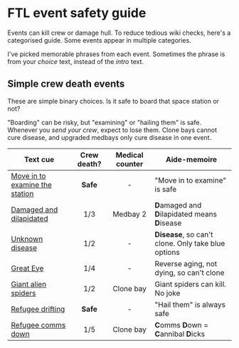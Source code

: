 # FTL event safety guide

Events can kill crew or damage hull. To reduce tedious wiki checks, here's a categorised guide. Some events appear in multiple categories.

I've picked memorable phrases from each event. Sometimes the phrase is from your *choice* text, instead of the *intro* text.

## Simple crew death events

These are simple binary choices. Is it safe to board that space station or not?

"Boarding" can be risky, but "examining" or "hailing them" is safe. Whenever you *send your crew*, expect to lose them. Clone bays cannot cure disease, and upgraded medbays only cure disease in one event.

| Text cue | Crew death? | Medical counter | Aide-memoire |
|----------|:-----------:|:---------------:|--------------|
| [Move in to examine the station](https://ftl.fandom.com/wiki/Abandoned_Space_Station) | **Safe**  | - | "Move in to examine" is safe |
| [Damaged and dilapidated](https://ftl.fandom.com/wiki/Damaged_Space_Station) | 1/3 | Medbay 2 | **D**amaged and **D**ilapidated means **D**isease |
| [Unknown disease](https://ftl.fandom.com/wiki/Unknown_Disease_on_Mining_Colony) | 1/2 | - | **Disease**, so can't clone. Only take blue options |
| [Great Eye](https://ftl.fandom.com/wiki/Zoltan_%22Great_Eye%22) | 1/4 | - | Reverse aging, not dying, so can't clone |
| [Giant alien spiders](https://ftl.fandom.com/wiki/Giant_Alien_Spiders) | 1/2 | Clone bay | Giant spiders can kill. No joke |
| [Refugee drifting](https://ftl.fandom.com/wiki/Drifting_Refugee_Ship) | **Safe** | - | "Hail them" is always safe |
| [Refugee comms down](https://ftl.fandom.com/wiki/Refugee_Ship_with_Communications_Down) | 1/5 | Clone bay | **C**omms **D**own = **C**annibal **D**icks |
